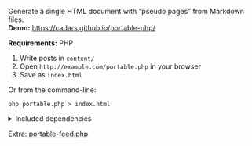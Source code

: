 Generate a single HTML document with “pseudo pages” from Markdown files.<br>
**Demo:** https://cadars.github.io/portable-php/

**Requirements:** PHP

1. Write posts in `content/`
2. Open `http://example.com/portable.php` in your browser
3. Save as `index.html`


Or from the command-line:

```
php portable.php > index.html
```

<details>
<summary>Included dependencies</summary>

<br>

- [Parsedown](https://parsedown.org/) converts Markdown to HTML.
- [ParsedownExtra](https://github.com/erusev/parsedown-extra) adds support for footnotes, abbreviations, definition lists, tables, `class` and `id` attributes, fenced code blocks, and Markdown inside HTML blocks.
- [ParsedownExtraPlugin](https://github.com/taufik-nurrohman/parsedown-extra-plugin) adds the `loading="lazy"` attribute to images, proper figure and figcaption elements, and more. Can be used for [code highlighting](https://github.com/taufik-nurrohman/parsedown-extra-plugin#custom-code-block-contents).

</details>

Extra: [portable-feed.php](https://gist.github.com/cadars/c1c2d4bad67e176ef833511385bc888c)
